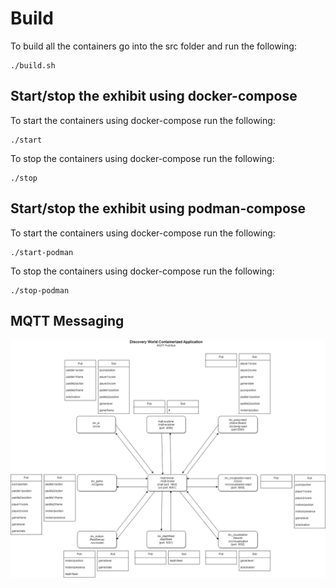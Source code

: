 # Build
To build all the containers go into the src folder and run the following:
```
./build.sh
```

## Start/stop the exhibit using docker-compose
To start the containers using docker-compose run the following:
```
./start
```
To stop the containers using docker-compose run the following:
```
./stop
```
## Start/stop the exhibit using podman-compose
To start the containers using docker-compose run the following:
```
./start-podman
```
To stop the containers using docker-compose run the following:
```
./stop-podman
```

## MQTT Messaging
![MQTT Messaging Diagram](/assets/img/mqtt_messaging_diagram.png "MQTT Messaging Diagram")